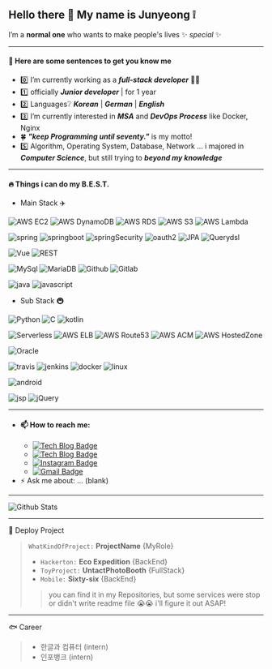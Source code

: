## Hello there 👋 My name is Junyeong ❕
I’m a **normal one** who wants to make people's lives ✨ _special_ ✨ 

***

#### 🐑 Here are some sentences to get you know me


- 0️⃣ I’m currently working as a ___full-stack developer___ 🧑‍💻
- 1️⃣ officially ___Junior developer___ | for 1 year
- 2️⃣ Languages❔  ___Korean___ | ___German___ | ___English___
- 3️⃣ I’m currently interested in ___MSA___  and  ___DevOps Process___ like Docker, Nginx
- 🍀 ___"keep Programming until seventy."___ is my motto!
- 5️⃣ Algorithm, Operating System, Database, Network ... i majored in ___Computer Science___, but still trying to ___beyond my knowledge___
***
#### 🔥 Things i can do my B.E.S.T.

- Main Stack ✈️

![AWS EC2](http://img.shields.io/badge/AWS_EC2-black?style=flat-square&logo=amazonaws&link=https://mynameisjunyeong.com)
![AWS DynamoDB](http://img.shields.io/badge/AWS_Dynamo_DB-black?style=flat-square&logo=amazondynamodb&link=https://mynameisjunyeong.com)
![AWS RDS](http://img.shields.io/badge/AWS_RDS-black?style=flat-square&logo=amazonaws&link=https://mynameisjunyeong.com)
![AWS S3](http://img.shields.io/badge/AWS_S3-black?style=flat-square&logo=amazons3&link=https://mynameisjunyeong.com)
![AWS Lambda](http://img.shields.io/badge/AWS_Lambda-black?style=flat-square&logo=amazonaws&link=https://mynameisjunyeong.com)

![spring](http://img.shields.io/badge/spring-black?style=flat-square&logo=spring&link=https://mynameisjunyeong.com)
![springboot](http://img.shields.io/badge/SpringBoot-black?style=flat-square&logo=springboot&link=https://mynameisjunyeong.com)
![springSecurity](http://img.shields.io/badge/SpringSecurity-black?style=flat-square&logo=springsecurity&link=https://mynameisjunyeong.com)
![oauth2](http://img.shields.io/badge/oauth2.0-black?style=flat-square&logo=spring&link=https://mynameisjunyeong.com)
![JPA](http://img.shields.io/badge/JPA-black?style=flat-square&logo=spring&link=https://mynameisjunyeong.com)
![Querydsl](http://img.shields.io/badge/Querydsl-black?style=flat-square&logo=&link=https://mynameisjunyeong.com)

![Vue](http://img.shields.io/badge/VueJS-black?style=flat-square&logo=vue.js&link=https://mynameisjunyeong.com)
![REST](http://img.shields.io/badge/RestAPI-black?style=flat-square&logo=&link=https://mynameisjunyeong.com)

![MySql](http://img.shields.io/badge/MySql-black?style=flat-square&logo=mysql&link=https://mynameisjunyeong.com)
![MariaDB](http://img.shields.io/badge/MariaDB-black?style=flat-square&logo=mariadb&link=https://mynameisjunyeong.com)
![Github](http://img.shields.io/badge/Github-black?style=flat-square&logo=github&link=https://mynameisjunyeong.com)
![Gitlab](http://img.shields.io/badge/Gitlab-black?style=flat-square&logo=gitlab&link=https://mynameisjunyeong.com)

![java](http://img.shields.io/badge/Java-black?style=flat-square&logo=java&link=https://mynameisjunyeong.com)
![javascript](http://img.shields.io/badge/JavaScript-black?style=flat-square&logo=javascript&link=https://mynameisjunyeong.com)



- Sub Stack 🚇

![Python](http://img.shields.io/badge/python-black?style=flat-square&logo=python&link=https://mynameisjunyeong.com)
![C](http://img.shields.io/badge/C-black?style=flat-square&logo=c&link=https://mynameisjunyeong.com)
![kotlin](http://img.shields.io/badge/kotlin-black?style=flat-square&logo=kotlin&link=https://mynameisjunyeong.com)

![Serverless](http://img.shields.io/badge/Serverless-black?style=flat-square&logo=&link=https://mynameisjunyeong.com)
![AWS ELB](http://img.shields.io/badge/AWS_ELB-black?style=flat-square&logo=amazonaws&link=https://mynameisjunyeong.com)
![AWS Route53](http://img.shields.io/badge/AWS_Route53-black?style=flat-square&logo=amazonaws&link=https://mynameisjunyeong.com)
![AWS ACM](http://img.shields.io/badge/AWS_ACM-black?style=flat-square&logo=amazonaws&link=https://mynameisjunyeong.com)
![AWS HostedZone](http://img.shields.io/badge/AWS_HostedZone-black?style=flat-square&logo=amazonaws&link=https://mynameisjunyeong.com)

![Oracle](http://img.shields.io/badge/Oracle-black?style=flat-square&logo=oracle&link=https://mynameisjunyeong.com)

![travis](http://img.shields.io/badge/travis-black?style=flat-square&logo=travisci&link=https://mynameisjunyeong.com)
![jenkins](http://img.shields.io/badge/jenkins-black?style=flat-square&logo=jenkins&link=https://mynameisjunyeong.com)
![docker](http://img.shields.io/badge/docker-black?style=flat-square&logo=docker&link=https://mynameisjunyeong.com)
![linux](http://img.shields.io/badge/linux-black?style=flat-square&logo=linux&link=https://mynameisjunyeong.com)

![android](http://img.shields.io/badge/android-black?style=flat-square&logo=android&link=https://mynameisjunyeong.com)

![jsp](http://img.shields.io/badge/jsp-black?style=flat-square&logo=java&link=https://mynameisjunyeong.com)
![jQuery](http://img.shields.io/badge/jQuery-black?style=flat-square&logo=jquery&link=https://mynameisjunyeong.com)

***
- #### 📫 How to reach me:
  - [![Tech Blog Badge](http://img.shields.io/badge/ToyProjectSite-232F3E?style=flat-square&logo=amazonaws&link=https://mynameisjunyeong.com)](https://mynameisjunyeong.com)  
  - [![Tech Blog Badge](http://img.shields.io/badge/-Tech%20blog-beige?style=flat-square&logo=naver&link=https://blog.naver.com/gowjr300)](https://blog.naver.com/gowjr300)
  - [![Instagram Badge](https://img.shields.io/badge/instagram-purple?style=flat-square&logo=instagram&logoColor=white&link=https://www.instagram.com/junsssssssss/)](https://www.instagram.com/junsssssssss/)
  - [![Gmail Badge](https://img.shields.io/badge/Gmail-d14836?style=flat-square&logo=Gmail&logoColor=white&link=mailto:gowjr207@gmail.com)](mailto:gowjr207@gmail.com)
- ⚡ Ask me about: ... (blank)

***
![Github Stats](https://github-readme-stats.vercel.app/api?username=sheepEatLion&show_icons=true)
***

📌 Deploy Project
> `WhatKindOfProject:` __ProjectName__ {MyRole}
> * `Hackerton:` __Eco Expedition__ {BackEnd}
> * `ToyProject:` __UntactPhotoBooth__ {FullStack}
> * `Mobile:` __Sixty-six__ {BackEnd}
> > you can find it in my Repositories, but some services were stop or didn't write readme file 😭😭  i'll figure it out ASAP!

***

🐟 Career
> * 한글과 컴퓨터 (intern)
> * 인포뱅크 (intern)
